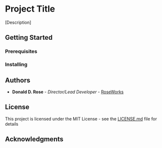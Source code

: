 # Project Title
[Description]

## Getting Started

### Prerequisites

### Installing

## Authors

* **Donald D. Rose** - *Director/Lead Developer* - [RoseWorks](https://github.com/roseworks)

## License

This project is licensed under the MIT License - see the [LICENSE.md](LICENSE.md) file for details

## Acknowledgments

